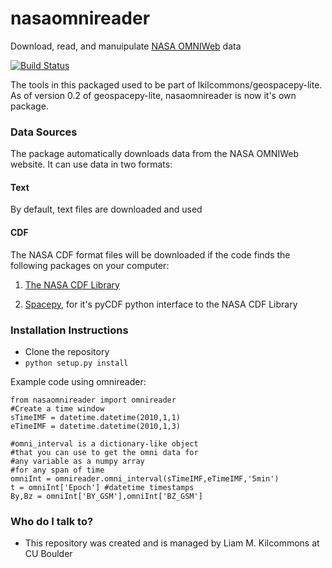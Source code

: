 # nasaomnireader
Download, read, and manuipulate [NASA OMNIWeb](https://omniweb.gsfc.nasa.gov) data

[![Build Status](https://travis-ci.org/lkilcommons/nasaomnireader.svg?branch=master)](https://travis-ci.org/lkilcommons/nasaomnireader)

The tools in this packaged used to be part of lkilcommons/geospacepy-lite. As of version 0.2 of geospacepy-lite, nasaomnireader is now it's own package.

### Data Sources ###

The package automatically downloads data from the NASA OMNIWeb website. It can use data in two formats:

#### Text ####

By default, text files are downloaded and used

#### CDF ####

The NASA CDF format files will be downloaded if the code finds the following packages on your computer:

1. [The NASA CDF Library](http://cdf.gsfc.nasa.gov/)

2. [Spacepy](https://pypi.python.org/pypi/SpacePy), for it's pyCDF python interface to the NASA CDF Library

### Installation Instructions ###

* Clone the repository
* `python setup.py install`

Example code using omnireader:
```{python}
from nasaomnireader import omnireader
#Create a time window
sTimeIMF = datetime.datetime(2010,1,1)
eTimeIMF = datetime.datetime(2010,1,3)

#omni_interval is a dictionary-like object 
#that you can use to get the omni data for
#any variable as a numpy array 
#for any span of time
omniInt = omnireader.omni_interval(sTimeIMF,eTimeIMF,'5min')
t = omniInt['Epoch'] #datetime timestamps
By,Bz = omniInt['BY_GSM'],omniInt['BZ_GSM']

```
### Who do I talk to? ###

* This repository was created and is managed by Liam M. Kilcommons at CU Boulder
